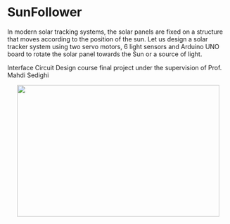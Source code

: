 # SunFollower
In modern solar tracking systems, the solar panels are fixed on a structure that moves according to the position of the sun.
Let us design a solar tracker system using two servo motors, 6 light sensors and Arduino UNO board to rotate the solar panel towards the Sun or a source of light.

Interface Circuit Design course final project under the supervision of Prof. Mahdi Sedighi

<p align="center">
  <img width="460" height="300" src="http://www.fillmurray.com/460/300">
</p>
